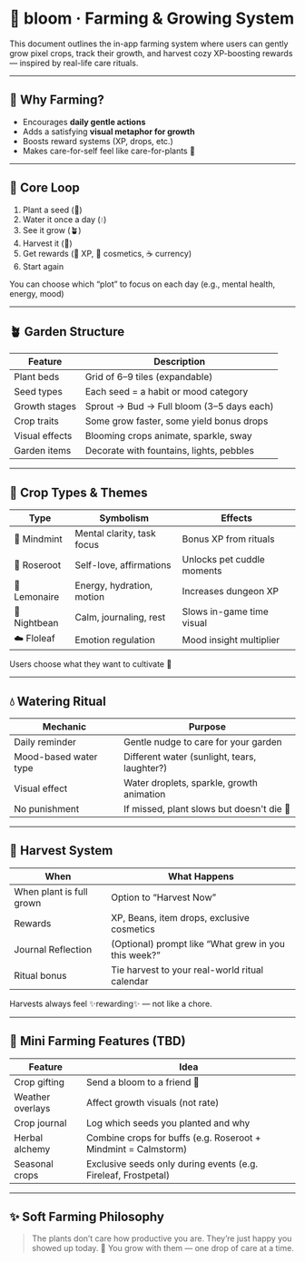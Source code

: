 # 🌾 bloom · Farming & Growing System

This document outlines the in-app farming system where users can gently grow pixel crops, track their growth, and harvest cozy XP-boosting rewards — inspired by real-life care rituals.

---

## 🌱 Why Farming?

- Encourages **daily gentle actions**
- Adds a satisfying **visual metaphor for growth**
- Boosts reward systems (XP, drops, etc.)
- Makes care-for-self feel like care-for-plants 🌿

---

## 🌼 Core Loop

1. Plant a seed (🌱)
2. Water it once a day (💧)
3. See it grow (🪴)
4. Harvest it (🎁)
5. Get rewards (🧠 XP, 🌸 cosmetics, ☕ currency)
6. Start again

You can choose which “plot” to focus on each day (e.g., mental health, energy, mood)

---

## 🪴 Garden Structure

| Feature        | Description                                |
| -------------- | ------------------------------------------ |
| Plant beds     | Grid of 6–9 tiles (expandable)             |
| Seed types     | Each seed = a habit or mood category       |
| Growth stages  | Sprout → Bud → Full bloom (3–5 days each) |
| Crop traits    | Some grow faster, some yield bonus drops   |
| Visual effects | Blooming crops animate, sparkle, sway      |
| Garden items   | Decorate with fountains, lights, pebbles   |

---

## 🧩 Crop Types & Themes

| Type         | Symbolism                  | Effects                    |
| ------------ | -------------------------- | -------------------------- |
| 🌱 Mindmint  | Mental clarity, task focus | Bonus XP from rituals      |
| 🌸 Roseroot  | Self-love, affirmations    | Unlocks pet cuddle moments |
| 🍋 Lemonaire | Energy, hydration, motion  | Increases dungeon XP       |
| 🌙 Nightbean | Calm, journaling, rest     | Slows in-game time visual  |
| ☁️ Floleaf   | Emotion regulation         | Mood insight multiplier    |

Users choose what they want to cultivate 🌼

---

## 💧 Watering Ritual

| Mechanic              | Purpose                                      |
| --------------------- | -------------------------------------------- |
| Daily reminder        | Gentle nudge to care for your garden         |
| Mood-based water type | Different water (sunlight, tears, laughter?) |
| Visual effect         | Water droplets, sparkle, growth animation    |
| No punishment         | If missed, plant slows but doesn't die 🫶    |

---

## 🌾 Harvest System

| When                     | What Happens                                         |
| ------------------------ | ---------------------------------------------------- |
| When plant is full grown | Option to “Harvest Now”                              |
| Rewards                  | XP, Beans, item drops, exclusive cosmetics           |
| Journal Reflection       | (Optional) prompt like “What grew in you this week?” |
| Ritual bonus             | Tie harvest to your real-world ritual calendar       |

Harvests always feel ✨rewarding✨ — not like a chore.

---

## 🍃 Mini Farming Features (TBD)

| Feature          | Idea                                                           |
| ---------------- | -------------------------------------------------------------- |
| Crop gifting     | Send a bloom to a friend 💌                                    |
| Weather overlays | Affect growth visuals (not rate)                               |
| Crop journal     | Log which seeds you planted and why                            |
| Herbal alchemy   | Combine crops for buffs (e.g. Roseroot + Mindmint = Calmstorm) |
| Seasonal crops   | Exclusive seeds only during events (e.g. Fireleaf, Frostpetal) |

---

## ✨ Soft Farming Philosophy

> The plants don’t care how productive you are.
> They’re just happy you showed up today.
> 🌿 You grow with them — one drop of care at a time.
